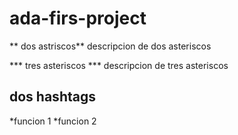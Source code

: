 # ada-firs-project

** dos astriscos**
descripcion de dos asteriscos

*** tres asteriscos *** descripcion de tres asteriscos
## dos hashtags

*funcion 1
*funcion 2

